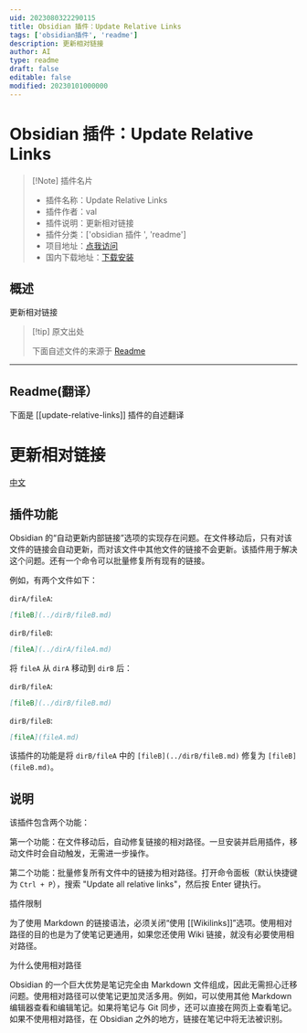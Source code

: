 ```yaml
---
uid: 2023080322290115
title: Obsidian 插件：Update Relative Links
tags: ['obsidian插件', 'readme']
description: 更新相对链接
author: AI
type: readme
draft: false
editable: false
modified: 20230101000000
---
```


# Obsidian 插件：Update Relative Links

> [!Note] 插件名片
> - 插件名称：Update Relative Links
> - 插件作者：val
> - 插件说明：更新相对链接
> - 插件分类：['obsidian 插件 ', 'readme']
> - 项目地址：[点我访问](https://github.com/val3344/obsidian-update-relative-links)
> - 国内下载地址：[下载安装](https://pkmer.cn/products/plugin/pluginMarket/?update-relative-links)

## 概述

更新相对链接

> [!tip] 原文出处
>
>下面自述文件的来源于 [Readme](https://ghproxy.net/https://raw.githubusercontent.com/val3344/obsidian-update-relative-links/master/README.md)

---

## Readme(翻译）

下面是 [[update-relative-links]] 插件的自述翻译

# 更新相对链接

[中文](./README_zh.md)

## 插件功能

Obsidian 的“自动更新内部链接”选项的实现存在问题。在文件移动后，只有对该文件的链接会自动更新，而对该文件中其他文件的链接不会更新。该插件用于解决这个问题。还有一个命令可以批量修复所有现有的链接。

例如，有两个文件如下：

`dirA/fileA`:

````markdown
[fileB](../dirB/fileB.md)
````

`dirB/fileB`:

````markdown
[fileA](../dirA/fileA.md)
````

将 `fileA` 从 `dirA` 移动到 `dirB` 后：

`dirB/fileA`:

````markdown
[fileB](../dirB/fileB.md)
````

`dirB/fileB`:

````markdown
[fileA](fileA.md)
````

该插件的功能是将 `dirB/fileA` 中的 `[fileB](../dirB/fileB.md)` 修复为 `[fileB](fileB.md)`。

## 说明

该插件包含两个功能：

第一个功能：在文件移动后，自动修复链接的相对路径。一旦安装并启用插件，移动文件时会自动触发，无需进一步操作。

第二个功能：批量修复所有文件中的链接为相对路径。打开命令面板（默认快捷键为 `Ctrl + P`），搜索 "Update all relative links"，然后按 Enter 键执行。

插件限制

为了使用 Markdown 的链接语法，必须关闭“使用 [[Wikilinks]]”选项。使用相对路径的目的也是为了使笔记更通用，如果您还使用 Wiki 链接，就没有必要使用相对路径。

为什么使用相对路径

Obsidian 的一个巨大优势是笔记完全由 Markdown 文件组成，因此无需担心迁移问题。使用相对路径可以使笔记更加灵活多用。例如，可以使用其他 Markdown 编辑器查看和编辑笔记。如果将笔记与 Git 同步，还可以直接在网页上查看笔记。如果不使用相对路径，在 Obsidian 之外的地方，链接在笔记中将无法被识别。
